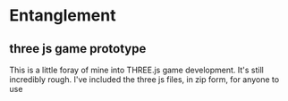 # Entanglement

## three js game prototype

This is a little foray of mine into THREE.js game development. It's still incredibly rough. I've included the three js files, in zip form, for anyone to use
